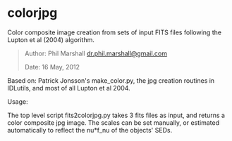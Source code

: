 colorjpg
========

Color composite image creation from sets of input FITS files following the
Lupton et al (2004) algorithm.

> Author: Phil Marshall <dr.phil.marshall@gmail.com> 
>
> Date: 16 May, 2012

Based on: Patrick Jonsson's make_color.py, the jpg creation routines in
IDLutils, and most of all Lupton et al 2004.

Usage:

The top level script fits2colorjpg.py takes 3 fits files as input, and returns
a color composite jpg image. The scales can be set manually, or estimated
automatically to reflect the nu*f_nu of the objects' SEDs. 
